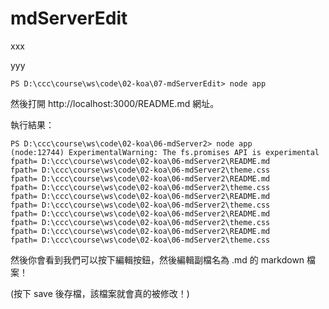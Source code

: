 # mdServerEdit

xxx

yyy


```
PS D:\ccc\course\ws\code\02-koa\07-mdServerEdit> node app
```

然後打開  http://localhost:3000/README.md 網址。

執行結果：


```
PS D:\ccc\course\ws\code\02-koa\06-mdServer2> node app
(node:12744) ExperimentalWarning: The fs.promises API is experimental
fpath= D:\ccc\course\ws\code\02-koa\06-mdServer2\README.md
fpath= D:\ccc\course\ws\code\02-koa\06-mdServer2\theme.css
fpath= D:\ccc\course\ws\code\02-koa\06-mdServer2\README.md
fpath= D:\ccc\course\ws\code\02-koa\06-mdServer2\theme.css
fpath= D:\ccc\course\ws\code\02-koa\06-mdServer2\README.md
fpath= D:\ccc\course\ws\code\02-koa\06-mdServer2\theme.css
fpath= D:\ccc\course\ws\code\02-koa\06-mdServer2\README.md
fpath= D:\ccc\course\ws\code\02-koa\06-mdServer2\theme.css
fpath= D:\ccc\course\ws\code\02-koa\06-mdServer2\README.md
fpath= D:\ccc\course\ws\code\02-koa\06-mdServer2\theme.css
```

然後你會看到我們可以按下編輯按鈕，然後編輯副檔名為 .md 的 markdown 檔案！

(按下 save 後存檔，該檔案就會真的被修改！)
